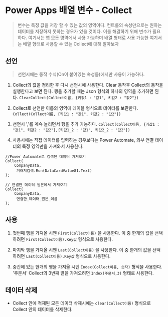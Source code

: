 # Power Apps 배열 변수 - Collect
> 변수는 특정 값을 저장 할 수 있는 값의 영역이다. 컨트롤의 속성만으로는 원하는 데이터를 저장하지 못하는 경우가 있을 것이다. 이를 해결하기 위해 변수가 필요하다. 여기서는 앱 모든 영역에서 사용 가능하며 배열 형태로 사용 가능한 여기서는 배열 형태로 사용할 수 있는 Collect에 대해 알아보자


## 선언
> 선언시에는 동작 수식(On이 붙어있는 속성들)에서만 사용이 가능하다.

1. Collect의 값을 정리한 후 다시 선언시에 사용한다. Clear 동작후 Collect의 동작을 실행한다고 보면 된다. 행을 추가할 때는 Json 형식의 하나의 영역을 추가하면 된다.  `ClearCollect(Collect이름, {키값1 : "값1", 키값2 : "값2"})` 

2. Collect로 선언한 이름의 영역에 테이블 형식으로 데이터를 보관한다. `Collect(Collect이름, {키값1 : "값1", 키값2 : "값2"})`

3. 선언시 ','를 계속 늘리면서 행을 추가 가능하다. `Collect(Collect이름, {키값1 : "값1", 키값2 : "값2"},{키값1_2 : "값1", 키값2_2 : "값2"})`

4. 사용시에는 직접 데이터를 입력하는 경우보다는 Power Automate, 외부 연결 데이터의 특정 영역만을 가져와서 사용한다.

```
//Power Automate로 검색된 데이터 가져오기
Collect(
    CompanyData,
     거래처검색.Run(DataCardValue81.Text)
);
```

```
// 연결한 데이터 원본에서 가져오기
Collect(
    CompanyData,
     연결한_데이터_원본_이름
);
```

## 사용

1. 첫번째 행을 가져올 시엔 `First(Collect이름)` 을 사용한다. 이 중 한개의 값을 선택하려면 `First(Collect이름).Key값` 형식으로 사용한다.

2. 마지막 행을 가져올 시엔 `Last(Collect이름)` 을 사용한다. 이 중 한개의 값을 선택하려면 `Last(Collect이름).Key값` 형식으로 사용한다.

3. 중간에 있는 한개의 행을 가져올 시엔 `Index(Collect이름, 숫자)` 형식을 사용한다. '주문서' Collect의 3번째 열을 가져오려면 `Index(주문서,3)` 형태로 사용한다.

## 데이터 삭제

- Collect 안에 적재된 모든 데이터 삭제시에는 `clear(Collect이름)` 형식으로 Collect 안의 데이터를 삭제한다.

